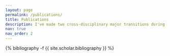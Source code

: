 ```yaml
---
layout: page
permalink: /publications/
title: Publications
description: I've made two cross-disciplinary major transitions during past academic journey. The first was from Management Science to Computer Science, which is during the second year of my undergraduate education. The second was from Computer Science to Cell Biology, the field that I'm currently working on, and this starts from my graduate application. Although transition normally means painful as it requires considerable time and effort to start from scratch, I enjoy the happiness to explore my research insterets. As I've managed to accumulate substantial knowledge in these fields, my research papers are now well on their way.
nav: true
nav_order: 2
---
```

<!-- _pages/publications.md -->
<div class="publications">

{% bibliography -f {{ site.scholar.bibliography }} %}

</div>
